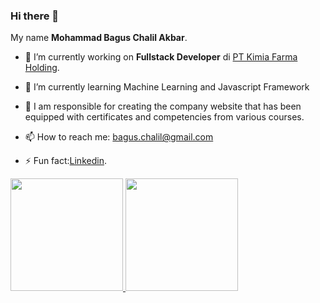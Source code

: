 ### Hi there 👋

<!--
**bagus-chalil/bagus-chalil** is a ✨ _special_ ✨ repository because its `README.md` (this file) appears on your GitHub profile.

Here are some ideas to get you started:

- 🔭 I’m currently working on ...
- 🌱 I’m currently learning ...
- 👯 I’m looking to collaborate on ...
- 🤔 I’m looking for help with ...
- 💬 Ask me about ...
- 📫 How to reach me: ...
- 😄 Pronouns: ...
- ⚡ Fun fact: ...
-->
My name **Mohammad Bagus Chalil Akbar**.<br>

- 🔭 I’m currently working on **Fullstack Developer** di [PT Kimia Farma Holding](https://www.kimiafarma.co.id/).<br>

- 🌱 I’m currently learning Machine Learning and Javascript Framework

- 👯 I am responsible for creating the company website that has been equipped with certificates and competencies from various courses.<br>

- 📫 How to reach me: bagus.chalil@gmail.com

- ⚡ Fun fact:[Linkedin](https://www.linkedin.com/in/mohammad-bagus-chalil-akbar-1797781a4/).

<p align="left">
<a href="https://github.com/bagus-chalil">
  <img height="180em" src="https://github-readme-stats-eight-theta.vercel.app/api?username=bagus-chalil&show_icons=true&theme=algolia&include_all_commits=true&count_private=true"/>
  <img height="180em" src="https://github-readme-stats-eight-theta.vercel.app/api/top-langs/?username=bagus-chalil&layout=compact&langs_count=8&theme=algolia"/>
</a>
</p>

